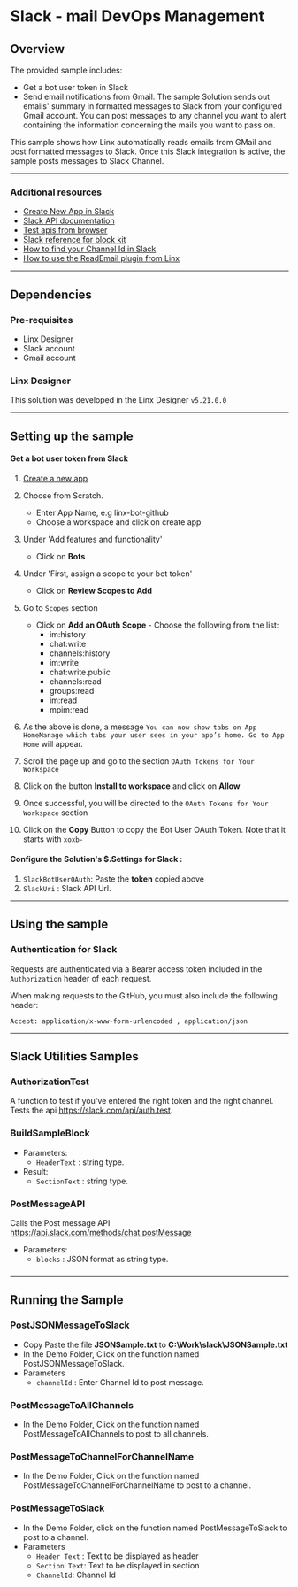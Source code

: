 # Slack - mail DevOps Management

## Overview

The provided sample includes:
- Get a bot user token in Slack
- Send email notifications from Gmail. The sample Solution sends out emails' summary in formatted messages to Slack from your configured Gmail account. You can post messages to any channel you want to alert containing the information concerning the mails you want to pass on.

This sample shows how Linx automatically reads emails from GMail and post formatted messages to Slack.
Once this Slack integration is active, the sample posts messages to Slack Channel. 

---

### Additional resources
- [Create New App in Slack](https://api.slack.com/apps)
- [Slack API documentation](https://api.slack.com/apis)
- [Test apis from browser](https://api.slack.com/methods/chat.postMessage/test)
- [Slack reference for block kit](https://api.slack.com/reference/block-kit)
- [How to find your Channel Id in Slack](https://stackoverflow.com/questions/40940327/what-is-the-simplest-way-to-find-a-slack-team-id-and-a-channel-id) 
- [How to use the ReadEmail plugin from Linx](https://linx.software/docs/reference/plugins/email/content/reademail/?utm_source=linx&utm_medium=designer&utm_campaign=help)
---

## Dependencies

### Pre-requisites

- Linx Designer
- Slack account
- Gmail account

### Linx Designer

This solution was developed in the Linx Designer `v5.21.0.0`

---
## Setting up the sample
#### Get a bot user token from Slack
1. [Create a new app](https://api.slack.com/apps)
2. Choose from Scratch.  
      - Enter App Name, e.g linx-bot-github
      - Choose a workspace and click on create app

3. Under 'Add features and functionality' 
      - Click on **Bots**

4. Under 'First, assign a scope to your bot token'
      - Click on **Review Scopes to Add** 
5. Go to `Scopes` section
      - Click on **Add an OAuth Scope**
       - Choose the following from the list:
       	- im:history
       	- chat:write
       	- channels:history
       	- im:write
       	- chat:write.public
       	- channels:read  
       	- groups:read  
       	- im:read  
       	- mpim:read 
6. As the above is done, a message `You can now show tabs on App HomeManage which tabs your user sees in your app’s home. Go to App Home` will appear.
7. Scroll the page up and go to the section `OAuth Tokens for Your Workspace`
8. Click on the button **Install to workspace** and click on **Allow**
9. Once successful, you will be directed to the `OAuth Tokens for Your Workspace` section
10. Click on the **Copy** Button to copy the Bot User OAuth Token. Note that it starts with `xoxb-`

#### Configure the Solution's $.Settings for Slack :
1. `SlackBotUserOAuth`: Paste the **token** copied above
2. `SlackUri` : Slack API Url.  
       
---

## Using the sample

### Authentication for Slack

Requests are authenticated via a Bearer access token included in the `Authorization` header of each request.

When making requests to the GitHub, you must also include the following header:

```
Accept: application/x-www-form-urlencoded , application/json
```
---

## Slack Utilities Samples 
### AuthorizationTest
A function to test if you've entered the right token and the right channel.  Tests the api https://slack.com/api/auth.test.
### BuildSampleBlock
- Parameters:
    - `HeaderText` :  string type. 
- Result: 
    - `SectionText` : string type. 
### PostMessageAPI 
Calls the Post message API https://api.slack.com/methods/chat.postMessage
- Parameters:
   - `blocks` : JSON format as string type.     
### 

---
## Running the Sample
### PostJSONMessageToSlack
- Copy Paste the file **JSONSample.txt** to **C:\Work\slack\JSONSample.txt**
- In the Demo Folder, Click on the function named PostJSONMessageToSlack.
- Parameters
    - `channelId` : Enter Channel Id to post message. 
### PostMessageToAllChannels ###
- In the Demo Folder, Click on the function named PostMessageToAllChannels to post to all channels.
 
### PostMessageToChannelForChannelName ###
- In the Demo Folder, Click on the function named PostMessageToChannelForChannelName to post to a channel.

### PostMessageToSlack ###
- In the Demo Folder, click on the function named PostMessageToSlack to post to a channel.  
- Parameters
     - `Header Text` : Text to be displayed as header 
     - `Section Text`: Text to be displayed in section 
     - `ChannelId`: Channel Id

